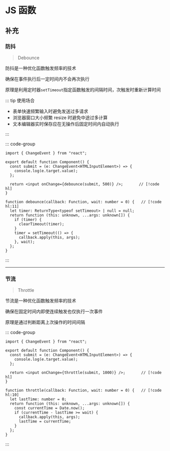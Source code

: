 # JS 函数

## 补充

### 防抖

> Debounce

防抖是一种优化函数触发频率的技术

确保在事件执行后一定时间内不会再次执行

原理是利用定时器`setTimeout`指定函数触发的间隔时间，次触发时重新计算时间

::: tip 使用场合

- 表单快速频繁输入时避免发送过多请求
- 浏览器窗口大小频繁 resize 时避免中途过多计算
- 文本编辑器实时保存应在无操作后固定时间内自动执行

:::

::: code-group

```tsx{0} [React]
import { ChangeEvent } from "react";

export default function Component() {
  const submit = (e: ChangeEvent<HTMLInputElement>) => {
    console.log(e.target.value);
  };

  return <input onChange={debounce(submit, 500)} />;       // [!code hl]
}

function debounce(callback: Function, wait: number = 0) {   // [!code hl:11]
  let timer: ReturnType<typeof setTimeout> | null = null;
  return function (this: unknown, ...args: unknown[]) {
    if (timer) {
      clearTimeout(timer);
    }
    timer = setTimeout(() => {
      callback.apply(this, args);
    }, wait);
  };
}
```

:::

---

### 节流

> Throttle

节流是一种优化函数触发频率的技术

确保在固定时间内即使连续触发也仅执行一次事件

原理是通过判断距离上次操作的时间间隔

::: code-group

```tsx{0} [React]
import { ChangeEvent } from "react";

export default function Component() {
  const submit = (e: ChangeEvent<HTMLInputElement>) => {
    console.log(e.target.value);
  };

  return <input onChange={throttle(submit, 1000)} />;       // [!code hl]
}

function throttle(callback: Function, wait: number = 0) {   // [!code hl:10]
  let lastTime: number = 0;
  return function (this: unknown, ...args: unknown[]) {
    const currentTime = Date.now();
    if (currentTime - lastTime >= wait) {
      callback.apply(this, args);
      lastTime = currentTime;
    }
  };
}
```

:::
